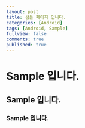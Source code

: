 ```yaml
---
layout: post
title: 샘플 페이지 입니다.
categories: [Android]
tags: [Android, Sample]
fullview: false
comments: true
published: true
---
```


# Sample 입니다.

## Sample 입니다.

### Sample 입니다.
